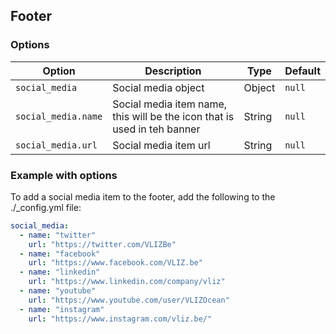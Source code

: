 ## Footer

### Options

| Option | Description | Type | Default |
| ------ | ----------- | ---- | ------- |
| `social_media` | Social media object | Object | `null` |
| `social_media.name` | Social media item name, this will be the icon that is used in teh banner | String | `null` |
| `social_media.url` | Social media item url | String | `null` |

### Example with options

To add a social media item to the footer, add the following to the ./_config.yml file:

```yaml
social_media:
  - name: "twitter"
    url: "https://twitter.com/VLIZBe"
  - name: "facebook"
    url: "https://www.facebook.com/VLIZ.be"
  - name: "linkedin"
    url: "https://www.linkedin.com/company/vliz"
  - name: "youtube"
    url: "https://www.youtube.com/user/VLIZOcean"
  - name: "instagram"
    url: "https://www.instagram.com/vliz.be/"
```